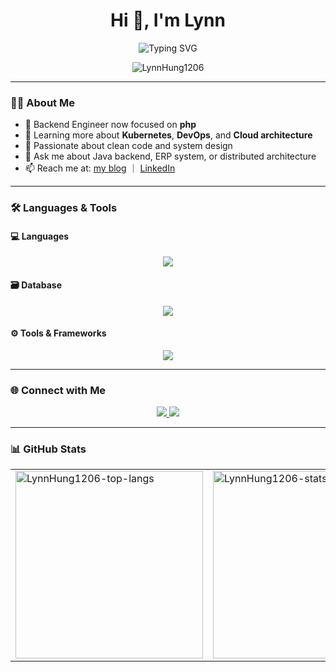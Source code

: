 <h1 align="center">Hi 👋, I'm Lynn</h1>

<p align="center">
  <img src="https://readme-typing-svg.herokuapp.com?font=Fira+Code&duration=3000&pause=1000&center=true&vCenter=true&width=435&lines=Backend+Engineer+from+Taiwan;Love+Cat+and+Money;Crafting+robust+backend+systems+🚀;Always+learning+%26+improving+🧠" alt="Typing SVG" />
</p>

<p align="center">
  <img src="https://komarev.com/ghpvc/?username=LynnHung1206&label=Profile+views&color=0e75b6&style=flat" alt="LynnHung1206" />
</p>

---

### 👩‍💻 About Me

- 🔭 Backend Engineer now focused on **php**
- 🌱 Learning more about **Kubernetes**, **DevOps**, and **Cloud architecture**
- 🧠 Passionate about clean code and system design
- 💬 Ask me about Java backend, ERP system, or distributed architecture
- 📫 Reach me at:  [ my blog](https://lynnhung1206.github.io/) ｜ [LinkedIn](https://www.linkedin.com/in/lynn-hung-40a71a239)

---

### 🛠️ Languages & Tools

#### 💻 Languages
<p align="center">
  <img src="https://skillicons.dev/icons?i=java,php,python,md,bash,vim" />
</p>

#### 🗃️ Database
<p align="center">
  <img src="https://skillicons.dev/icons?i=postgresql,mysql,redis" />
</p>

#### ⚙️ Tools & Frameworks
<p align="center">
  <img src="https://skillicons.dev/icons?i=spring,hibernate,gradle,laravel,maven,rabbitmq,kubernetes,docker,ubuntu,postman,linux,gitlab,git,github,vscode,idea,phpstorm,pycharm,notion,sublime&perline=10" />
</p>

---

### 🌐 Connect with Me

<p align="center">
  <a href="https://www.linkedin.com/in/lynnhung" target="_blank">
    <img src="https://skillicons.dev/icons?i=linkedin" />
  </a>
  <a href="mailto:lynnhung1206@gmail.com">
    <img src="https://skillicons.dev/icons?i=gmail" />
  </a>
</p>

---

### 📊 GitHub Stats

<table align="center">
  <tr>
    <td>
      <a href="https://github.com/anuraghazra/github-readme-stats">
        <img height="300" src="https://github-readme-stats.vercel.app/api/top-langs?username=LynnHung1206&layout=donut&langs_count=7&theme=dracula&locale=zh-tw&include_all_commits=true&exclude_repo=LynnHung1206.github.io,IPET,IPET_Spring.ver" alt="LynnHung1206-top-langs" />
      </a>
    </td>
    <td>
      <a href="https://github.com/anuraghazra/github-readme-stats">
        <img height="300" src="https://github-readme-stats.vercel.app/api?username=LynnHung1206&show_icons=true&theme=dracula&locale=zh-tw&include_all_commits=true&show=reviews,discussions_started,discussions_answered" alt="LynnHung1206-stats" />
      </a>
    </td>
  </tr>
</table>
